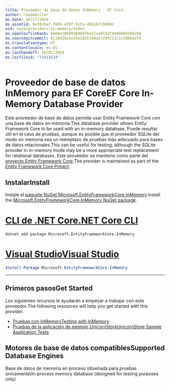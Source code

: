 ```yaml
---
title: Proveedor de base de datos InMemory - EF Core
author: rowanmiller
ms.date: 10/27/2016
ms.assetid: 9af0cba7-7605-4f8f-9cfa-dd616fcb880c
uid: core/providers/in-memory/index
ms.openlocfilehash: b668e286993b9687be21aa815df4e8b8dd308c60
ms.sourcegitcommit: 6c28926a1e35e392b198a8729fc13c1c1968a27b
ms.translationtype: HT
ms.contentlocale: es-ES
ms.lasthandoff: 10/02/2019
ms.locfileid: "71813534"
---
```

# <a name="ef-core-in-memory-database-provider"></a><span data-ttu-id="d93d8-102">Proveedor de base de datos InMemory para EF Core</span><span class="sxs-lookup"><span data-stu-id="d93d8-102">EF Core In-Memory Database Provider</span></span>

<span data-ttu-id="d93d8-103">Este proveedor de base de datos permite usar Entity Framework Core con una base de datos en memoria.</span><span class="sxs-lookup"><span data-stu-id="d93d8-103">This database provider allows Entity Framework Core to be used with an in-memory database.</span></span> <span data-ttu-id="d93d8-104">Puede resultar útil en el caso de pruebas, aunque es posible que el proveedor SQLite del modo en memoria sea un reemplazo de pruebas más adecuado para bases de datos relacionales.</span><span class="sxs-lookup"><span data-stu-id="d93d8-104">This can be useful for testing, although the SQLite provider in in-memory mode may be a more appropriate test replacement for relational databases.</span></span> <span data-ttu-id="d93d8-105">Este proveedor se mantiene como parte del [proyecto Entity Framework Core](https://github.com/aspnet/EntityFrameworkCore).</span><span class="sxs-lookup"><span data-stu-id="d93d8-105">The provider is maintained as part of the [Entity Framework Core Project](https://github.com/aspnet/EntityFrameworkCore).</span></span>

## <a name="install"></a><span data-ttu-id="d93d8-106">Instalar</span><span class="sxs-lookup"><span data-stu-id="d93d8-106">Install</span></span>

<span data-ttu-id="d93d8-107">Instale el [paquete NuGet Microsoft.EntityFrameworkCore.InMemory](https://www.nuget.org/packages/Microsoft.EntityFrameworkCore.InMemory/).</span><span class="sxs-lookup"><span data-stu-id="d93d8-107">Install the [Microsoft.EntityFrameworkCore.InMemory NuGet package](https://www.nuget.org/packages/Microsoft.EntityFrameworkCore.InMemory/).</span></span>

# <a name="net-core-clitabdotnet-core-cli"></a>[<span data-ttu-id="d93d8-108">CLI de .NET Core</span><span class="sxs-lookup"><span data-stu-id="d93d8-108">.NET Core CLI</span></span>](#tab/dotnet-core-cli)

``` console
dotnet add package Microsoft.EntityFrameworkCore.InMemory
```

# <a name="visual-studiotabvs"></a>[<span data-ttu-id="d93d8-109">Visual Studio</span><span class="sxs-lookup"><span data-stu-id="d93d8-109">Visual Studio</span></span>](#tab/vs)

``` powershell
Install-Package Microsoft.EntityFrameworkCore.InMemory
```

***

## <a name="get-started"></a><span data-ttu-id="d93d8-110">Primeros pasos</span><span class="sxs-lookup"><span data-stu-id="d93d8-110">Get Started</span></span>

<span data-ttu-id="d93d8-111">Los siguientes recursos le ayudarán a empezar a trabajar con este proveedor.</span><span class="sxs-lookup"><span data-stu-id="d93d8-111">The following resources will help you get started with this provider.</span></span>

* [<span data-ttu-id="d93d8-112">Pruebas con InMemory</span><span class="sxs-lookup"><span data-stu-id="d93d8-112">Testing with InMemory</span></span>](../../miscellaneous/testing/in-memory.md)
* [<span data-ttu-id="d93d8-113">Pruebas de la aplicación de ejemplo UnicornStore</span><span class="sxs-lookup"><span data-stu-id="d93d8-113">UnicornStore Sample Application Tests</span></span>](https://github.com/rowanmiller/UnicornStore/blob/master/UnicornStore/src/UnicornStore.Tests/Controllers/ShippingControllerTests.cs)

## <a name="supported-database-engines"></a><span data-ttu-id="d93d8-114">Motores de base de datos compatibles</span><span class="sxs-lookup"><span data-stu-id="d93d8-114">Supported Database Engines</span></span>

<span data-ttu-id="d93d8-115">Base de datos de memoria en proceso (diseñada para pruebas únicamente)</span><span class="sxs-lookup"><span data-stu-id="d93d8-115">In-process memory database (designed for testing purposes only)</span></span>
